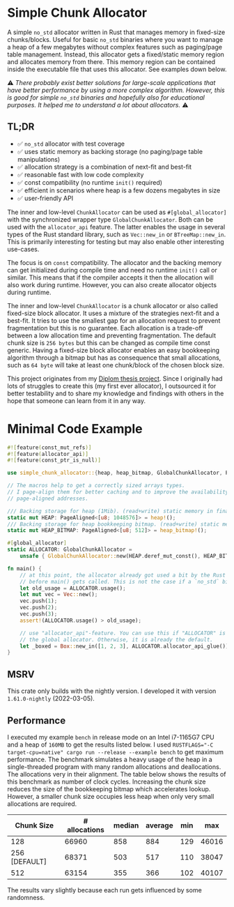 # Simple Chunk Allocator

A simple `no_std` allocator written in Rust that manages memory in fixed-size chunks/blocks. Useful for basic `no_std`
binaries where you want to manage a heap of a few megabytes without complex features such as paging/page table
management. Instead, this allocator gets a fixed/static memory region and allocates memory from there. This memory
region can be contained inside the executable file that uses this allocator. See examples down below.

⚠ _There probably exist better solutions for large-scale applications that have better performance by using a
more complex algorithm. However, this is good for simple `no_std` binaries and hopefully also for educational
purposes. It helped me to understand a lot about allocators._ ⚠

## TL;DR
- ✅ `no_std` allocator with test coverage
- ✅ uses static memory as backing storage (no paging/page table manipulations)
- ✅ allocation strategy is a combination of next-fit and best-fit
- ✅ reasonable fast with low code complexity
- ✅ const compatibility (no runtime `init()` required)
- ✅ efficient in scenarios where heap is a few dozens megabytes in size
- ✅ user-friendly API

The inner and low-level `ChunkAllocator` can be used as `#[global_allocator]` with the synchronized wrapper type
`GlobalChunkAllocator`. Both can be used with the `allocator_api` feature. The latter enables the usage in several
types of the Rust standard library, such as `Vec::new_in` or `BTreeMap::new_in`. This is primarily interesting for
testing but may also enable other interesting use-cases.

The focus is on `const` compatibility. The allocator and the backing memory can get initialized during compile time
and need no runtime `init()` call or similar. This means that if the compiler accepts it then the allocation will
also work during runtime. However, you can also create allocator objects during runtime.

The inner and low-level `ChunkAllocator` is a chunk allocator or also called fixed-size block allocator. It uses a
mixture of the strategies next-fit and a best-fit. It tries to use the smallest gap for an allocation request to
prevent fragmentation but this is no guarantee. Each allocation is a trade-off between a low allocation time and
preventing fragmentation. The default chunk size is `256 bytes` but this can be changed as compile time const generic.
Having a fixed-size block allocator enables an easy bookkeeping algorithm through a bitmap but has as consequence that
small allocations, such as `64 byte` will take at least one chunk/block of the chosen block size.

This project originates from my [Diplom thesis project](https://github.com/phip1611/diplomarbeit-impl). Since I
originally had lots of struggles to create this (my first ever allocator), I outsourced it for better testability and
to share my knowledge and findings with others in the hope that someone can learn from it in any way.


# Minimal Code Example

```rust
#![feature(const_mut_refs)]
#![feature(allocator_api)]
#![feature(const_ptr_is_null)]

use simple_chunk_allocator::{heap, heap_bitmap, GlobalChunkAllocator, PageAligned};

// The macros help to get a correctly sized arrays types.
// I page-align them for better caching and to improve the availability of
// page-aligned addresses.

/// Backing storage for heap (1Mib). (read+write) static memory in final executable.
static mut HEAP: PageAligned<[u8; 1048576]> = heap!();
/// Backing storage for heap bookkeeping bitmap. (read+write) static memory in final executable.
static mut HEAP_BITMAP: PageAligned<[u8; 512]> = heap_bitmap!();

#[global_allocator]
static ALLOCATOR: GlobalChunkAllocator =
    unsafe { GlobalChunkAllocator::new(HEAP.deref_mut_const(), HEAP_BITMAP.deref_mut_const()) };

fn main() {
    // at this point, the allocator already got used a bit by the Rust runtime that executes
    // before main() gets called. This is not the case if a `no_std` binary gets produced.
    let old_usage = ALLOCATOR.usage();
    let mut vec = Vec::new();
    vec.push(1);
    vec.push(2);
    vec.push(3);
    assert!(ALLOCATOR.usage() > old_usage);

    // use "allocator_api"-feature. You can use this if "ALLOCATOR" is not registered as
    // the global allocator. Otherwise, it is already the default.
    let _boxed = Box::new_in([1, 2, 3], ALLOCATOR.allocator_api_glue());
}
```

## MSRV
This crate only builds with the nightly version. I developed it with version `1.61.0-nightly` (2022-03-05).

## Performance
I executed my example `bench` in release mode on an Intel i7-1165G7 CPU and a heap of `160MB` to get the results listed
below. I used `RUSTFLAGS="-C target-cpu=native" cargo run --release --example bench` to get maximum performance.
The benchmark simulates a heavy usage of the heap in a single-threaded program with many random allocations and
deallocations. The allocations very in their alignment. The table below shows the results of this benchmark as number
of clock cycles. Increasing the chunk size reduces the size of the bookkeeping bitmap which accelerates lookup.
However, a smaller chunk size occupies less heap when only very small allocations are required.

| Chunk Size    | # allocations | median | average | min | max   |
|---------------|---------------|--------|---------|-----|-------|
| 128           | 66960         | 858    | 884     | 129 | 46016 |
| 256 [DEFAULT] | 68371         | 503    | 517     | 110 | 38047 |
| 512           | 63154         | 355    | 366     | 102 | 40107 |

The results vary slightly because each run gets influenced by some randomness.
